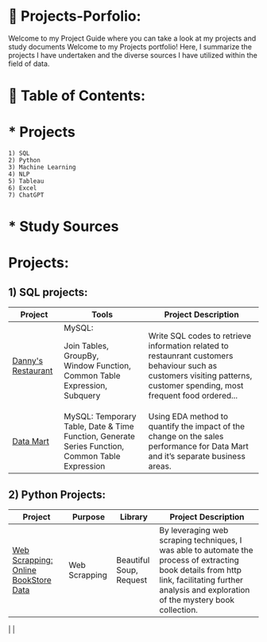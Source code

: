 # 🔔 Projects-Porfolio:
Welcome to my Project Guide where you can take a look at my projects and study documents
Welcome to my Projects portfolio!
Here, I summarize the projects I have undertaken and the diverse sources I have utilized within the field of data.

# 🔎 Table of Contents:
# * Projects
    1) SQL
    2) Python
    3) Machine Learning
    4) NLP
    5) Tableau
    6) Excel
    7) ChatGPT
# * Study Sources
    
# Projects:
## 1) SQL projects:
| Project| Tools | Project Description | 
|---|---|---|
|[Danny's Restaurant](https://github.com/lethuyngocan/SQL-challenge/blob/master/Project%201:%20DANNY'S%20DINNER.md)|MySQL: <p>Join Tables,<br>GroupBy,<br>Window Function,<br>Common Table Expression,<br>Subquery</p>|Write SQL codes to retrieve information related to restaunrant customers behaviour such as customers visiting patterns, customer spending, most frequent food ordered...| 
|[Data Mart](https://github.com/lethuyngocan/SQL-challenge/blob/master/PROJECT%202:%20DATA%20MART.md)| MySQL: Temporary Table, Date & Time Function, Generate Series Function, Common Table Expression| Using EDA method to quantify the impact of the change on the sales performance for Data Mart and it’s separate business areas.|

## 2) Python Projects:
| Project| Purpose | Library| Project Description| 
|---|---|---|---|
|[Web Scrapping: Online BookStore Data](https://github.com/lethuyngocan/Web-Scrapping-Online-Book-Store/blob/master/web-scrapping-on-multiple-pages-booktoscrape-com.ipynb)|Web Scrapping|<p>Beautiful Soup,<br> Request</p>| By leveraging web scraping techniques, I was able to automate the process of extracting book details from http link, facilitating further analysis and exploration of the mystery book collection.|
|
|   
                                                                                                                    
                                                                                                                    
                                                                                                                    
                                                                                                                    
                                                                                                                   
